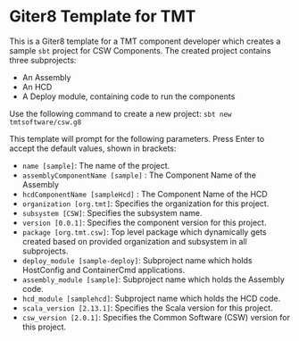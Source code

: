 # Giter8 Template for TMT

This is a Giter8 template for a TMT component developer which creates a sample `sbt` project for CSW Components.
The created project contains three subprojects:

- An Assembly
- An HCD
- A Deploy module, containing code to run the components

Use the following command to create a new project:
`sbt new tmtsoftware/csw.g8`

This template will prompt for the following parameters. Press Enter to accept the default values, shown in brackets:

- `name [sample]`: The name of the project.
- `assemblyComponentName [sample]` : The Component Name of the Assembly
- `hcdComponentName [sampleHcd]` : The Component Name of the HCD
- `organization [org.tmt]`: Specifies the organization for this project.
- `subsystem [CSW]`: Specifies the subsystem name.
- `version [0.0.1]`: Specifies the component version for this project.
- `package [org.tmt.csw]`: Top level package which dynamically gets created based on provided organization and subsystem in all subprojects.
- `deploy_module [sample-deploy]`: Subproject name which holds HostConfig and ContainerCmd applications.
- `assembly_module [sample]`: Subproject name which holds the Assembly code.
- `hcd_module [samplehcd]`: Subproject name which holds the HCD code.
- `scala_version [2.13.1]`: Specifies the Scala version for this project.
- `csw_version [2.0.1]`: Specifies the Common Software (CSW) version for this project.
